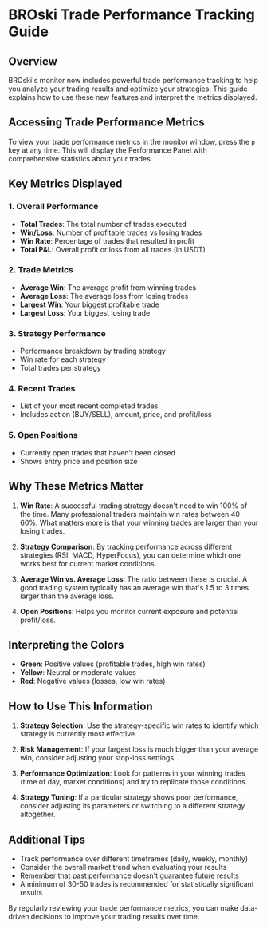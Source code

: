 # BROski Trade Performance Tracking Guide

## Overview

BROski's monitor now includes powerful trade performance tracking to help you analyze your trading results and optimize your strategies. This guide explains how to use these new features and interpret the metrics displayed.

## Accessing Trade Performance Metrics

To view your trade performance metrics in the monitor window, press the `p` key at any time. This will display the Performance Panel with comprehensive statistics about your trades.

## Key Metrics Displayed

### 1. Overall Performance
- **Total Trades**: The total number of trades executed
- **Win/Loss**: Number of profitable trades vs losing trades
- **Win Rate**: Percentage of trades that resulted in profit
- **Total P&L**: Overall profit or loss from all trades (in USDT)

### 2. Trade Metrics
- **Average Win**: The average profit from winning trades
- **Average Loss**: The average loss from losing trades
- **Largest Win**: Your biggest profitable trade
- **Largest Loss**: Your biggest losing trade

### 3. Strategy Performance
- Performance breakdown by trading strategy
- Win rate for each strategy
- Total trades per strategy

### 4. Recent Trades
- List of your most recent completed trades
- Includes action (BUY/SELL), amount, price, and profit/loss

### 5. Open Positions
- Currently open trades that haven't been closed
- Shows entry price and position size

## Why These Metrics Matter

1. **Win Rate**: A successful trading strategy doesn't need to win 100% of the time. Many professional traders maintain win rates between 40-60%. What matters more is that your winning trades are larger than your losing trades.

2. **Strategy Comparison**: By tracking performance across different strategies (RSI, MACD, HyperFocus), you can determine which one works best for current market conditions.

3. **Average Win vs. Average Loss**: The ratio between these is crucial. A good trading system typically has an average win that's 1.5 to 3 times larger than the average loss.

4. **Open Positions**: Helps you monitor current exposure and potential profit/loss.

## Interpreting the Colors

- **Green**: Positive values (profitable trades, high win rates)
- **Yellow**: Neutral or moderate values
- **Red**: Negative values (losses, low win rates)

## How to Use This Information

1. **Strategy Selection**: Use the strategy-specific win rates to identify which strategy is currently most effective.

2. **Risk Management**: If your largest loss is much bigger than your average win, consider adjusting your stop-loss settings.

3. **Performance Optimization**: Look for patterns in your winning trades (time of day, market conditions) and try to replicate those conditions.

4. **Strategy Tuning**: If a particular strategy shows poor performance, consider adjusting its parameters or switching to a different strategy altogether.

## Additional Tips

- Track performance over different timeframes (daily, weekly, monthly)
- Consider the overall market trend when evaluating your results
- Remember that past performance doesn't guarantee future results
- A minimum of 30-50 trades is recommended for statistically significant results

By regularly reviewing your trade performance metrics, you can make data-driven decisions to improve your trading results over time.
